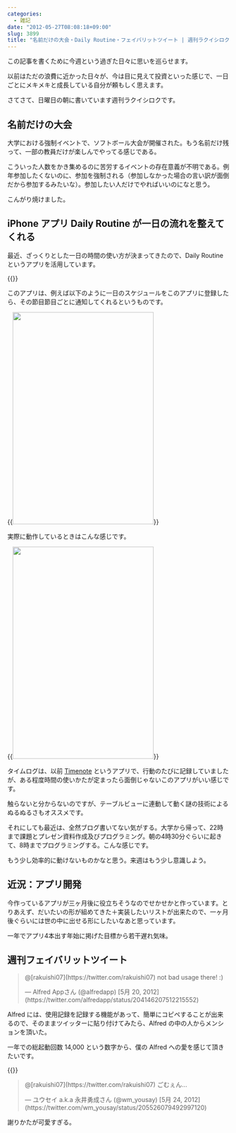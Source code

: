 ```yaml
---
categories:
  - 雑記
date: "2012-05-27T08:08:18+09:00"
slug: 3899
title: "名前だけの大会・Daily Routine・フェイバリットツイート | 週刊ラクイシロク 2012年第21週"
---
```


この記事を書くために今週という過ぎた日々に思いを巡らせます。

以前はただの浪費に近かった日々が、今は目に見えて投資といった感じで、一日ごとにメキメキと成長している自分が頼もしく思えます。

さてさて、日曜日の朝に書いています週刊ラクイシロクです。

## 名前だけの大会

大学における強制イベントで、ソフトボール大会が開催された。もう名前だけ残って、一部の教員だけが楽しんでやってる感じである。

こういった人数をかき集めるのに苦労するイベントの存在意義が不明である。例年参加したくないのに、参加を強制される（参加しなかった場合の言い訳が面倒だから参加するみたいな）。参加したい人だけでやればいいのになと思う。

こんがり焼けました。

## iPhone アプリ Daily Routine が一日の流れを整えてくれる

最近、ざっくりとした一日の時間の使い方が決まってきたので、Daily Routine というアプリを活用しています。

{{<app id="445173933" title="Daily Routine 1.4.1（￥250）" src="http://a5.mzstatic.com/us/r1000/062/Purple/v4/ce/60/93/ce6093f9-3861-67dd-39f5-8911b8f78b11/mzl.dxfwfshf.100x100-75.png">}}

このアプリは、例えば以下のように一日のスケジュールをこのアプリに登録したら、その節目節目ごとに通知してくれるというものです。

{{<img alt="" src="/images/2012/05/3899_1.png" width="320" height="480">}}

実際に動作しているときはこんな感じです。

{{<img alt="" src="/images/2012/05/3899_2.png" width="320" height="480">}}

タイムログは、以前 [Timenote](http://rakuishi.com/archives/1886/) というアプリで、行動のたびに記録していましたが、ある程度時間の使いかたが定まったら面倒じゃないこのアプリがいい感じです。

触らないと分からないのですが、テーブルビューに連動して動く謎の技術によるぬるぬるさもオススメです。

それにしても最近は、全然ブログ書いてない気がする。大学から帰って、22時まで課題とプレゼン資料作成及びプログラミング。朝の4時30分ぐらいに起きて、8時までプログラミングする。こんな感じです。

もう少し効率的に動けないものかなと思う。来週はもう少し意識しよう。

## 近況：アプリ開発

今作っているアプリが三ヶ月後に役立ちそうなのでせかせかと作っています。とりあえず、だいたいの形が組めてきた＋実装したいリストが出来たので、一ヶ月後ぐらいには世の中に出せる形にしたいなあと思っています。

一年でアプリ4本出す年始に掲げた目標から若干遅れ気味。

## 週刊フェイバリットツイート

<blockquote class="twitter-tweet" data-in-reply-to="204127789455130624" lang="ja"><p>@[rakuishi07](https://twitter.com/rakuishi07) not bad usage there! :)</p>&mdash; Alfred Appさん (@alfredapp) [5月 20, 2012](https://twitter.com/alfredapp/status/204146207512215552)</p></blockquote>

Alfred には、使用記録を記録する機能があって、簡単にコピペすることが出来るので、そのままツイッターに貼り付けてみたら、Alfred の中の人からメンションを頂いた。

一年での総起動回数 14,000 という数字から、僕の Alfred への愛を感じて頂きたいです。

{{<app id="405843582" title="Alfred 1.2（無料）" src="http://a1.mzstatic.com/us/r1000/069/Purple/v4/b4/7b/51/b47b5118-5ba5-a359-0bc6-e71494225963/appicon.100x100-75.png">}}

<blockquote class="twitter-tweet" data-in-reply-to="205525785870733312" lang="ja"><p>@[rakuishi07](https://twitter.com/rakuishi07) ごむぇん…</p>&mdash; ユウセイ a.k.a 永井勇成さん (@wm_yousay) [5月 24, 2012](https://twitter.com/wm_yousay/status/205526079492997120)</p></blockquote>

謝りかたが可愛すぎる。
